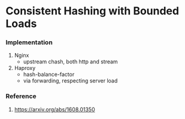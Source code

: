 # Consistent Hashing with Bounded Loads

### Implementation
1. Nginx
    * upstream chash, both http and stream
2. Haproxy
    * hash-balance-factor
    * via forwarding, respecting server load

### Reference
1. https://arxiv.org/abs/1608.01350

